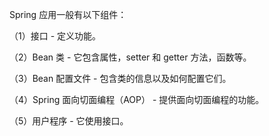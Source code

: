 Spring 应用一般有以下组件：

（1）接口 - 定义功能。

（2）Bean 类 - 它包含属性，setter 和 getter 方法，函数等。

（3）Bean 配置文件 - 包含类的信息以及如何配置它们。

（4）Spring 面向切面编程（AOP） - 提供面向切面编程的功能。

（5）用户程序 - 它使用接口。


